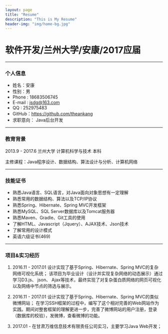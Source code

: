 ```yaml
---
layout: page
title: "Resume"
description: "This is My Resume"
header-img: "img/home-bg.jpg"
---
```


# 软件开发/兰州大学/安康/2017应届
---
### 个人信息
- 姓名：安康
- 性别：男
- Phone : 18683506745
- E-mail : jsdg@163.com 
- QQ : 252975483
- GitHub：https://github.com/theankang
- 求职意向： Java后台开发

---
### 教育背景
2013.9 - 2017.6  兰州大学  计算机科学与技术 本科

主修课程：Java程序设计、数据结构、算法设计与分析、计算机网络

---
### 技能证书

* 熟悉Java语言、SQL语言，对Java面向对象思想有一定理解
* 熟悉常用的数据结构、算法以及TCP/IP协议
* 熟悉Spring、Hibernate、Spring MVC开发框架
* 熟悉MySQL、SQL Server数据库以及Tomcat服务器
* 熟悉Maven、Gradle、Git工具的使用
* 了解HTML、Javascript（Jquery）、AJAX技术、Json技术
* 了解常用的设计模式
* 英语六级证书(469)

---
### 项目&实习经历

1. 2016.11 - 2017.01 设计实现了基于Spring、Hibernate、Spring MVC的复杂网络可视化系统；
    该项目为毕业设计（设计并实现复杂网络的动态展示）通过学习D3.js、 json、 Ajax等技术，最终实现了对复杂蛋白质网络的网页可视化以及网络中节点的筛选与展示。

2. 2016.11 - 2017.01 设计实现了基于Spring、Hibernate、Spring MVC的类似微博网站；
    在学习SSH框架的过程中，编写了这个相对完善的Web网站作为实践。期间对整套框架的理解更进一步，完善了微博网站的用户注册，登录（数据库的校验），发微博，查看微博的功能。

3. 2017.01 - 在甘肃万维信息技术有限责任公司实习，主要学习Java Web开发；
	